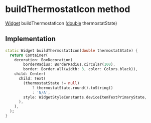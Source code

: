 


# buildThermostatIcon method








[Widget](https://api.flutter.dev/flutter/widgets/Widget-class.html) buildThermostatIcon
([double](https://api.flutter.dev/flutter/dart-core/double-class.html) thermostatState)








## Implementation

```dart
static Widget buildThermostatIcon(double thermostatState) {
  return Container(
    decoration: BoxDecoration(
        borderRadius: BorderRadius.circular(100),
        border: Border.all(width: 3, color: Colors.black)),
    child: Center(
      child: Text(
        (thermostatState != null)
            ? thermostatState.round().toString()
            : 'N/A',
        style: WidgetStyleConstants.deviceItemTextPrimaryState,
      ),
    ),
  );
}
```







